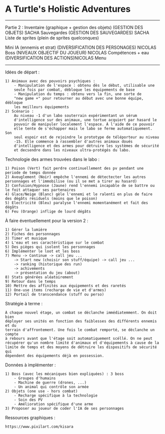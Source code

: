 # A Turtle's Holistic Adventures
-----------------------
Partie 2 :
Inventaire (graphique + gestion des objets) (GESTION DES OBJETS) SACHA
Sauvegardes (GESTION DES SAUVEGARDES) SACHA
Liste de sprites (plein de sprites quelconques)

Mini IA (ennemis et strat) (DIVERSIFICATION DES PERSONAGES) NICOLAS
Boss (NIVEAUX OBJECTIF DU JOUEUR) NICOLAS
Compétences + eau (DIVERSIFICATION DES ACTIONS)NICOLAS
Menu 

-----------------------

Idées de départ :

	1) Animaux avec des pouvoirs psychiques :
		- Manipulation de l'espace : obtenu dès le début, utilisable une
		seule fois par combat, débloque les équipements de base
		- Manipulation du temps : obtenu vers la fin, une sorte de
		"new game +" pour retourner au début avec une bonne équipe, débloque
		les meilleurs équipements
	2) Scénario :
		Au niveau -1 d'un labo souterrain expérimentant un sérum
		d'intelligence sur des animaux, une tortue acquiert par hasard le
		pouvoir de manipuler localement l'espace. À l'aide de ce pouvoir
		elle tente de s'échapper mais le labo se ferme automatiquement. Son
		seul espoir est de rejoindre le prototype de téléporteur au niveau
		-15. Elle commence à rassembler d'autres animaux doués
		d'intelligence et des armes pour détruire les systèmes de sécurité
		et decsendre dans les niveaux ultra-protégés du labo.


Technologie des armes trouvées dans le labo :

	1) Poison (Vert) fait perdre continuellement des pv pendant une periode de temps donnée
	2) Aveuglement (Noir) empêche l'ennemi de détectecter les autres personnages et l'immobilise (ou il se met a tirer au hasard)
	3) Confusion/Hypnose (Jaune) rend l'ennemi incapable de se battre ou le foit attaquer ses partenaires
	4) Glace/Neige (Blanc) gèle l'ennemi et le ralenti en plus de faire des dégâts résiduels (moins que le poison)
	5) Electricité (Bleu) paralyse l'ennemi momentanément et fait des dégâts
	6) Feu (Orange) inflige de lourd dégâts


À faire éventuellement pour la version 2 :

	1) Gérer la lumière
	2) Fiches des personnages
	3) Timer et musique
	4) L'eau et ses caractéristique sur le combat
	5) Des pièges qui isolent les personnages
	6) Implémenter le loot et les boss
	7) Menu -> Continue -> call jeu ...
		-> Start new (choisir son stuff/équipe) -> call jeu ...
		-> ranking (historique des run)
		-> achivements
		-> présentation du jeu (about)
	8) Stats générées aléatoirement
	9) Retour dans le temps
	10) Mettre des affinités aux équipements et des raretés
	11) One-use items (recharge de vie et d'armes)
	12) Portail de transcendance (stuff ou perso)


Stratégie à terme :

	À chaque nouvel étage, un combat se déclanche immédiatemment. On doit bien
	déployer ses unités en fonction des faiblesses des différents ennemis et du
	terrain d'affrontement. Une fois le combat remporté, se déclanche un compte
	à rebours avant que l'étage soit automatiquement scéllé. On ne peut
	récupérer qu'un nombre limité d'animaux et d'équipements à cause de la
	limite de temps et des moyens de détruire les dispositifs de sécurité qui
	dépendent des équipements déjà en possession. 


Données à implémenter :

	1) Boss (avec les mécaniques bien expliquées) : 3 boss
  		- Groupes d'humains
  		- Machine de guerre (drones, ...)
  		- Un animal qui contrôle son armée
	2) Objets (one use - hors combat)
  		- Recharge spécifique à la technologie
  		- Soin des PV
  		- Amélioration spécifique d'une arme
	3) Proposer au joueur de coder l'IA de ses personnages


Ressources graphiques :

	https://www.pixilart.com/kisara
